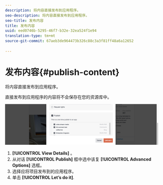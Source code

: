 ```yaml
---
description: 将内容直接发布到应用程序。
seo-description: 将内容直接发布到应用程序。
seo-title: 发布内容
title: 发布内容
uuid: eed0746b-5295-46f7-b32e-32ea524f1e94
translation-type: tm+mt
source-git-commit: 67aeb3de964473b326c88c3a3f81ff48a6a12652

---
```



# 发布内容{#publish-content}

将内容直接发布到应用程序。

直接发布到应用程序的内容将不会保存在您的资源库中。

![](assets/DiscoverViewDetailsPublish-1024x272.png)

1. **[!UICONTROL View Details]** 。
1. 从对话 **[!UICONTROL Publish]** 框中选中该复 **[!UICONTROL Advanced Options]** 选框。
1. 选择应将项目发布到的应用程序。
1. 单击 **[!UICONTROL Let’s do it]**.
